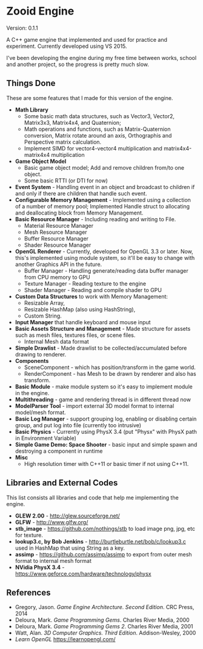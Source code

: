 # Zooid Engine
Version: 0.1.1

A C++ game engine that implemented and used for practice and experiment. Currently developed using VS 2015.

I've been developing the engine during my free time between works, school and another project, so the progress is pretty much slow.

## Things Done
These are some features that I made for this version of the engine.

* **Math Library**
  * Some basic math data structures, such as Vector3, Vector2, Matrix3x3, Matrix4x4, and Quaternion; 
  * Math operations and functions, such as Matrix-Quaternion conversion, Matrix rotate around an axis, Orthographis and Perspective matrix calculation.
  * Implement SIMD for vector4-vector4 multiplication and matrix4x4-matrix4x4 multiplication
* **Game Object Model**
  * Basic game object model; Add and remove children from/to one object. 
  * Some basic RTTI (or DTI for now)
* **Event System** - Handling event in an object and broadcast to children if and only if there are children that handle such event.
* **Configurable Memory Management** - Implemented using a collection of a number of memory pool; Implemented Handle struct to allocating and deallocating block from Memory Management.
* **Basic Resource Manager** - Including reading and writing to File.
  * Material Resource Manager
  * Mesh Resource Manager
  * Buffer Resource Manager
  * Shader Resource Manager
* **OpenGL Renderer** - Currently, developed for OpenGL 3.3 or later. Now, this's implemented using module system, so it'll be easy to change with another Graphics API in the future.
  * Buffer Manager - Handling generate/reading data buffer manager from CPU memory to GPU
  * Texture Manager - Reading texture to the engine
  * Shader Manager - Reading and compile shader to GPU
* **Custom Data Structures** to work with Memory Management: 
  * Resizable Array, 
  * Resizable HashMap (also using HashString), 
  * Custom String.
* **Input Manager** that handle keyboard and mouse input
* **Basic Assets Structure and Management** - Made structure for assets such as mesh files, textures files, or scene files.
  * Internal Mesh data format
* **Simple Drawlist** - Made drawlist to be collected/accumulated before drawing to renderer.
* **Components**
  * SceneComponent - which has position/transform in the game world.
  * RenderComponent - has Mesh to be drawn by renderer and also has transform.
* **Basic Module** - make module system so it's easy to implement module in the engine.
* **Multithreading** - game and rendering thread is in different thread now
* **ModelParser Tool** - import external 3D model format to internal model/mesh format.
* **Basic Log Manager** - support grouping log, enabling or disabling certain group, and put log into file (currently too intrusive)
* **Basic Physics** - Currently using PhysX 3.4 (put "Physx" with PhysX path in Environment Variable)
* **Simple Game Demo: Space Shooter** - basic input and simple spawn and destroying a component in runtime
* **Misc**
  * High resolution timer with C++11 or basic timer if not using C++11.

## Libraries and External Codes
This list consists all libraries and code that help me implementing the engine.

* **GLEW 2.00** - http://glew.sourceforge.net/
* **GLFW** - http://www.glfw.org/
* **stb_image** - https://github.com/nothings/stb to load image png, jpg, etc for texture.
* **lookup3.c, by Bob Jenkins** - http://burtleburtle.net/bob/c/lookup3.c used in HashMap that using String as a key.
* **assimp** - https://github.com/assimp/assimp to export from outer mesh format to internal mesh format
* **NVidia PhysX 3.4** - https://www.geforce.com/hardware/technology/physx

## References
* Gregory, Jason. *Game Engine Architecture. Second Edition*. CRC Press, 2014
* Deloura, Mark. *Game Programming Gems*. Charles River Media, 2000
* Deloura, Mark. *Game Programming Gems 2*. Charles River Media, 2001
* Watt, Alan. *3D Computer Graphics. Third Edition*. Addison-Wesley, 2000
* *Learn OpenGL* https://learnopengl.com/
